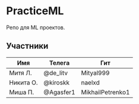 # PracticeML

Репо для ML проектов.

## Участники

| Имя       | Телега    | Гит              |
| --------- | --------- | ---------------- |
| Митя Л.   | @de_litv  | Mityal999        |
| Никита О. | @kiroskk  | naelxd           |
| Миша П.   | @Agasfer1 | MikhailPetrenko1 |
